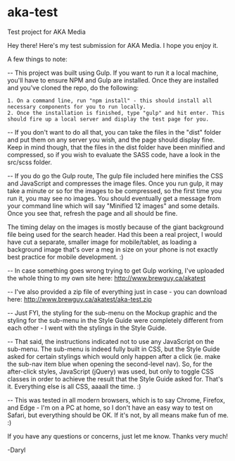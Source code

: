 # aka-test
Test project for AKA Media

Hey there! Here's my test submission for AKA Media. I hope you enjoy it.

A few things to note:

-- This project was built using Gulp. If you want to run it a local machine, you'll have to ensure NPM and Gulp are installed. Once they are installed and you've cloned the repo, do the following:

	1. On a command line, run "npm install" - this should install all necessary components for you to run locally.
	2. Once the installation is finished, type "gulp" and hit enter. This should fire up a local server and display the test page for you.

-- If you don't want to do all that, you can take the files in the "dist" folder and put them on any server you wish, and the page should display fine. Keep in mind though, that the files in the dist folder have been minified and compressed, so if you wish to evaluate the SASS code, have a look in the src/scss folder.

-- If you do go the Gulp route, The gulp file included here minifies the CSS and JavaScript and compresses the image files. Once you run gulp, it may take a minute or so for the images to be compressed, so the first time you run it, you may see no images. You should eventually get a message from your command line which will say "Minified 12 images" and some details. Once you see that, refresh the page and all should be fine.

The timing delay on the images is mostly because of the giant background file being used for the search header. Had this been a real project, I would have cut a separate, smaller image for mobile/tablet, as loading a background image that's over a meg in size on your phone is not exactly best practice for mobile development. :)

-- In case something goes wrong trying to get Gulp working, I've uploaded the whole thing to my own site here: http://www.brewguy.ca/akatest

-- I've also provided a zip file of everything just in case - you can download here: http://www.brewguy.ca/akatest/aka-test.zip

-- Just FYI, the styling for the sub-menu on the Mockup graphic and the styling for the sub-menu in the Style Guide were completely different from each other - I went with the stylings in the Style Guide.

-- That said, the instructions indicated not to use any JavaScript on the sub-menu. The sub-menu is indeed fully built in CSS, but the Style Guide asked for certain stylings which would only happen after a click (ie. make the sub-nav item blue when opening the second-level nav). So, for the after-click styles, JavaScript (jQuery) was used, but only to toggle CSS classes in order to achieve the result that the Style Guide asked for. That's it. Everything else is all CSS, aaaall the time. :)

-- This was tested in all modern browsers, which is to say Chrome, Firefox, and Edge - I'm on a PC at home, so I don't have an easy way to test on Safari, but everything should be OK. If it's not, by all means make fun of me. :)

If you have any questions or concerns, just let me know. Thanks very much!

-Daryl

